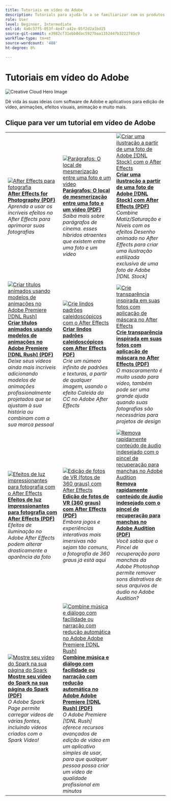 ```yaml
---
title: Tutoriais em vídeo do Adobe
description: Tutorials para ajudá-lo a se familiarizar com os produtos DVA da Adobe
role: User
level: Beginner, Intermediate
exl-id: 4a0c57f5-053f-4e47-a42e-05f2d2a1bd15
source-git-commit: e3982cf31ebb0dac5927baa1352447b3222785c9
workflow-type: tm+mt
source-wordcount: '488'
ht-degree: 0%

---
```


# Tutoriais em vídeo do Adobe

![Creative Cloud Hero Image](../assets/CCEbanner-DVA.png)

Dê vida às suas ideias com software de Adobe e aplicativos para edição de vídeo, animações, efeitos visuais, animação e muito mais.

## Clique para ver um tutorial em vídeo de Adobe

<table>
<tr>
 <td>
   <a href="assets/AfterEffectsforPhotography.pdf">
      <img alt="After Effects para fotografia" src="assets/AfterEffectsforPhotography.jpg" />
   </a>
    <div>
   <a href="assets/AfterEffectsforPhotography.pdf"><strong>After Effects for Photography (PDF)</strong></a>
    </div>
    <em>Aprenda a usar os incríveis efeitos no After Effects para aprimorar suas fotografias</em>
    <br>
  </td>
  <td>
   <a href="assets/CinemagraphsTheMesmerizingPlaceBetweenaPhotoandaVideo.pdf">
      <img alt="Parágrafos: O local de mesmerização entre uma foto e um vídeo" src="assets/CinemagraphsTheMesmerizingPlaceBetweenaPhotoandaVideo.jpg" />
   </a>
    <div>
   <a href="assets/CinemagraphsTheMesmerizingPlaceBetweenaPhotoandaVideo.pdf"><strong>Parágrafos: O local de mesmerização entre uma foto e um vídeo (PDF)</strong></a>
    </div>
    <em>Saiba mais sobre parágrafos de cinema. esses híbridos atraentes que existem entre uma foto e um vídeo</em>
    <br>
  </td>
  <td>
   <a href="assets/CreateanIllustrationfromanAdobeStockPhotowithAfterEffects.pdf">
      <img alt="Criar uma ilustração a partir de uma foto de Adobe [!DNL Stock] com o After Effects" src="assets/CreateanIllustrationfromanAdobeStockPhotowithAfterEffects.jpg" />
   </a>
    <div>
   <a href="assets/CreateanIllustrationfromanAdobeStockPhotowithAfterEffects.pdf"><strong>Criar uma ilustração a partir de uma foto de Adobe [!DNL Stock] com After Effects (PDF)</strong></a>
    </div>
    <em>Combine Matiz/Saturação e Níveis com os efeitos Desenho animado no After Effects para criar uma ilustração estilizada exclusiva de uma foto de Adobe [!DNL Stock]</em>
    <br>
  </td>
</tr>
<tr>
 <td>
   <a href="assets/CreateAnimatedTitlesUsingMotionGraphicsTemplatesinAdobePremiereRush.pdf">
      <img alt="Criar títulos animados usando modelos de animações no Adobe Premiere [!DNL Rush]" src="assets/CreateAnimatedTitlesUsingMotionGraphicsTemplatesinAdobePremiereRush.jpg" />
   </a>
    <div>
   <a href="assets/CreateAnimatedTitlesUsingMotionGraphicsTemplatesinAdobePremiereRush.pdf"><strong>Criar títulos animados usando modelos de animações no Adobe Premiere [!DNL Rush] (PDF)</strong></a>
    </div>
    <em>Deixe seus vídeos ainda mais incríveis adicionando modelos de animações profissionalmente projetados que se ajustam à sua história ou combinam com a sua marca pessoal</em>
    <br>
  </td>
  <td>
   <a href="assets/CreateBeautifulKaleidoscopePatternswithAfterEffects.pdf">
      <img alt="Crie lindos padrões caleidoscópicos com o After Effects" src="assets/CreateBeautifulKaleidoscopePatternswithAfterEffects.jpg" />
   </a>
    <div>
   <a href="assets/CreateBeautifulKaleidoscopePatternswithAfterEffects.pdf"><strong>Criar lindos padrões caleidoscópicos com After Effects PDF)</strong></a>
    </div>
    <em>Crie um número infinito de padrões e texturas, a partir de qualquer imagem, usando o efeito Caleida da CC no Adobe After Effects</em>
    <br>
  </td>
  <td>
   <a href="assets/CreateIntricateTransparencyinyourPhotographswithKeyinginAfterEffects.pdf">
      <img alt="Crie transparência inspirada em suas fotos com aplicação de máscara no After Effects" src="assets/CreateIntricateTransparencyinyourPhotographswithKeyinginAfterEffects.jpg" />
   </a>
    <div>
   <a href="assets/CreateIntricateTransparencyinyourPhotographswithKeyinginAfterEffects.pdf"><strong>Crie transparência inspirada em suas fotos com aplicação de máscara no After Effects (PDF)</strong></a>
    </div>
    <em>O mascaramento é muito usado para vídeo, também pode ser uma grande ajuda quando suas fotografias são necessárias para projetos de design</em>
    <br>
  </td>
</tr>
<tr>
 <td>
   <a href="assets/DazzlingLightEffectsforPhotographywithAfterEffects.pdf">
      <img alt="Efeitos de luz impressionantes para fotografia com o After Effects" src="assets/DazzlingLightEffectsforPhotographywithAfterEffects.jpg" />
   </a>
    <div>
   <a href="assets/DazzlingLightEffectsforPhotographywithAfterEffects.pdf"><strong>Efeitos de luz impressionantes para fotografia com After Effects (PDF)</strong></a>
    </div>
    <em>Efeitos de iluminação no Adobe After Effects podem alterar drasticamente a aparência da foto</em>
    <br>
  </td>
  <td>
   <a href="assets/EditingVRPhotography360photoswithAfterEffects.pdf">
      <img alt="Edição de fotos de VR (fotos de 360 graus) com After Effects" src="assets/EditingVRPhotography360photoswithAfterEffects.jpg" />
   </a>
    <div>
   <a href="assets/EditingVRPhotography360photoswithAfterEffects.pdf"><strong>Edição de fotos de VR (360 graus) com After Effects (PDF)</strong></a>
    </div>
    <em>Embora jogos e experiências interativas mais imersivas não sejam tão comuns, a fotografia de 360 graus já está aqui</em>
    <br>
  </td>
  <td>
   <a href="assets/QuicklyRemoveUnwantedAudioContentwiththeSpotHealingBrushinAdobeAudition.pdf">
      <img alt="Remova rapidamente conteúdo de áudio indesejado com o pincel de recuperação para manchas no Adobe Audition" src="assets/QuicklyRemoveUnwantedAudioContentwiththeSpotHealingBrushinAdobeAudition.jpg" />
   </a>
    <div>
   <a href="assets/QuicklyRemoveUnwantedAudioContentwiththeSpotHealingBrushinAdobeAudition.pdf"><strong>Remova rapidamente conteúdo de áudio indesejado com o pincel de recuperação para manchas no Adobe Audition (PDF)</strong></a>
    </div>
    <em>Você sabia que o Pincel de recuperação para manchas da Adobe Photoshop permite remover sons distrativos de seus arquivos de áudio no Adobe Audition?</em>
    <br>
  </td>
</tr>
<tr>
   <td>
   <a href="assets/ShowcaseyourSparkVideoinyourSparkPage.pdf">
      <img alt="Mostre seu vídeo do Spark na sua página do Spark" src="assets/ShowcaseyourSparkVideoinyourSparkPage.jpg" />
   </a>
    <div>
   <a href="assets/ShowcaseyourSparkVideoinyourSparkPage.pdf"><strong>Mostre seu vídeo do Spark na sua página do Spark (PDF)</strong></a>
    </div>
    <em>O Adobe Spark Page permite carregar vídeos de várias fontes, incluindo vídeos criados com o Spark Video!</em>
    <br>
  </td>
  <td>
   <a href="assets/SmoothlyCombineMusicandDialogueorNarrationwithAutoduckinginAdobePremiereRush.pdf">
      <img alt="Combine música e diálogo com facilidade ou narração com redução automática no Adobe Adobe Premiere [!DNL Rush]" src="assets/SmoothlyCombineMusicandDialogueorNarrationwithAutoduckinginAdobePremiereRush.jpg" />
   </a>
    <div>
   <a href="assets/SmoothlyCombineMusicandDialogueorNarrationwithAutoduckinginAdobePremiereRush.pdf"><strong>Combine música e diálogo com facilidade ou narração com redução automática no Adobe Adobe Premiere [!DNL Rush] (PDF)</strong></a>
    </div>
    <em>O Adobe Premiere [!DNL Rush] oferece recursos avançados de edição de vídeo em um aplicativo simples de usar, para que qualquer pessoa possa criar um vídeo de qualidade profissional em minutos</em>
    <br>
  </td>
</tr>
</table>

